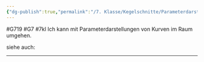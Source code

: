 ```yaml
---
{"dg-publish":true,"permalink":"/7. Klasse/Kegelschnitte/Parameterdarstellungen von Kurven im Raum/"}
---
```


#G719 #G7 #7kl
Ich kann mit Parameterdarstellungen von Kurven im Raum umgehen.

siehe auch:
___
